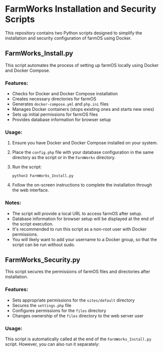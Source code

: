 # FarmWorks Installation and Security Scripts

This repository contains two Python scripts designed to simplify the installation and security configuration of farmOS using Docker.

## FarmWorks_Install.py

This script automates the process of setting up farmOS locally using Docker and Docker Compose.

### Features:

- Checks for Docker and Docker Compose installation
- Creates necessary directories for farmOS
- Generates `docker-compose.yml` and `php.ini` files
- Manages Docker containers (stops existing ones and starts new ones)
- Sets up initial permissions for farmOS files
- Provides database information for browser setup

### Usage:

1. Ensure you have Docker and Docker Compose installed on your system.
2. Place the `config.php` file with your database configuration in the same directory as the script or in the `FarmWorks` directory.
3. Run the script:

   ```
   python3 FarmWorks_Install.py
   ```

4. Follow the on-screen instructions to complete the installation through the web interface.

### Notes:

- The script will provide a local URL to access farmOS after setup.
- Database information for browser setup will be displayed at the end of the script execution.
- It's recommended to run this script as a non-root user with Docker permissions.
- You will likely want to add your username to a Docker group, so that the script can be run without sudo. 

## FarmWorks_Security.py

This script secures the permissions of farmOS files and directories after installation.

### Features:

- Sets appropriate permissions for the `sites/default` directory
- Secures the `settings.php` file
- Configures permissions for the `files` directory
- Changes ownership of the `files` directory to the web server user

### Usage:

This script is automatically called at the end of the `FarmWorks_Install.py` script. However, you can also run it separately:

